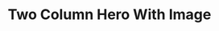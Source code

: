 ---
title: Two Column Hero With Image
component: "cards"
seo:
  page_title: Two Column Hero With Image
  meta_description:
  featured_image: /uploads/featured-image.jpg
  featured_image_alt:
hero:
  heading:
  body:
  hero_image:
    image: /uploads/featured-image.jpg
    image_alt:
html_example:
  - |
    <section class="hero hero--image block bg-white" aria-labelledby="hero-heading">
        <div class="wrapper-lg columns gap-xl">
            <div class="hero__content col flow">
                <h1 class="hero__heading" id="hero-heading">Hero Heading</h1>
                <div class="hero__body flow">Bitters kinfolk master cleanse celiac pug blue bottle kickstarter vice PBR&B tofu meditation flexitarian polaroid. Listicle hoodie venmo four dollar toast fanny pack pitchfork solarpunk single-origin coffee green juice.</div>
                <a class="btn btn--primary" href="/contact/">Contact Us</a>
            </div>
            <div class="hero__image col p-relative">
                <img src="https://source.unsplash.com/random/800x600?space" alt="" width="1200" height="800">
            </div>
        </div>
    </section>
css_example:
  - |
    .hero {
        position: relative;
        background: $white;
        display: grid;

        > * {
            grid-area: 1/-1;
        }
    }

    .hero .col {
        margin: auto 0;
    }

    .hero--image .hero__image img {
        aspect-ratio: 3/2;
        width: 100%;
        object-fit: cover;
    }
---